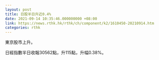 ```yaml
---
layout: post
title: 日股半日升近0.4%
date: 2021-09-14 10:35:46.000000000 +08:00
link: https://news.rthk.hk/rthk/ch/component/k2/1610450-20210914.htm
categories: rthk
---
```


東京股市上升。

日經指數半日收報30562點，升115點，升幅0.38%。
